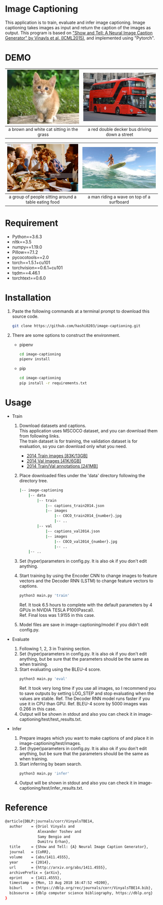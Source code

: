 # Image Captioning

This application is to train, evaluate and infer image captioning.
Image captioning takes images as input and return the caption of the images as output.
This program is based on ["Show and Tell: A Neural Image Caption Generator" by Vinayls et al. (ICML2015)](https://www.cv-foundation.org/openaccess/content_cvpr_2015/papers/Vinyals_Show_and_Tell_2015_CVPR_paper.pdf), and implemented using "Pytorch".

# DEMO

|<img src="https://github.com/hashi0203/image-captioning/blob/master/test/images/0.jpg?raw=true" alt="img0" width="400px"> |<img src="https://github.com/hashi0203/image-captioning/blob/master/test/images/1.jpg?raw=true" alt="img1" width="400px">                     |
|:-------------------------------:|:-----------------------------:|
|a brown and white cat sitting in the grass    |a red double decker bus driving down a street |

|<img src="https://github.com/hashi0203/image-captioning/blob/master/test/images/2.jpg?raw=true" alt="img2" width="400px"> |<img src="https://github.com/hashi0203/image-captioning/blob/master/test/images/3.jpg?raw=true" alt="img3" width="400px">                     |
|:-------------------------------:|:-----------------------------:|
|a group of people sitting around a table eating food            |a man riding a wave on top of a surfboard            |

# Requirement

 - Python==3.6.3
 - nltk==3.5
 - numpy==1.19.0
 - Pillow==7.1.2
 - pycocotools==2.0
 - torch==1.5.1+cu101
 - torchvision==0.6.1+cu101
 - tqdm==4.46.1
 - torchtext==0.6.0

# Installation

1. Paste the following commands at a terminal prompt to download this source code.

	```bash
	git clone https://github.com/hashi0203/image-captioning.git
	```
2. There are some options to construct the environment.
	 - pipenv
		```bash
		cd image-captioning
		pipenv install
		```
	 - pip
		```bash
		cd image-captioning
		pip install -r requirements.txt
		```

# Usage

 - Train
	 1. Download datasets and captions.  
		This application uses MSCOCO dataset, and you can download them from following links.  
		The train dataset is for training, the validation dataset is for evaluation, so you can download only what you need.
 
		- [2014 Train images [83K/13GB]](http://images.cocodataset.org/zips/train2014.zip)  
		- [2014 Val images [41K/6GB]](http://images.cocodataset.org/zips/val2014.zip)
		- [2014 Train/Val annotations [241MB]](http://images.cocodataset.org/annotations/annotations_trainval2014.zip)

	2. Place downloaded files under the 'data' directory following the directory tree.
		```bash
		|-- image-captioning
		    |-- data
			    |-- train
				    |-- captions_train2014.json
				    |-- images
					    |-- COCO_train2014_{number}.jpg
					    |-- ..
				|-- val
					|-- captions_val2014.json
				    |-- images
					    |-- COCO_val2014_{number}.jpg
					    |-- ..
		    |-- ..
		``` 

	 3. Set (hyper)parameters in config.py.
		It is also ok if you don't edit anything.

	4. Start training by using the Encoder CNN to change images to feature vectors and the Decoder RNN (LSTM) to change feature vectors to captions.
		```bash
		python3 main.py 'train'
		```
		Ref. It took 6.5 hours to complete with the default parameters by 4 GPUs in NVIDIA TESLA P100(Pascal).  
		Ref. Final loss was 1.9155 in this case.

	5. Model files are save in image-captioning/model if you didn't edit config.py.

- Evaluate
	1. Following 1, 2, 3 in Training section.
	2. Set (hyper)parameters in config.py.
		It is also ok if you don't edit anything, but be sure that the parameters should be the same as when training.
	3. Start evaluating using the BLEU-4 score.
		```bash
		python3 main.py 'eval'
		```
		Ref. It took very long time if you use all images, so I recommend you to save outputs by setting LOG_STEP and stop evaluating when the values are stable. 
		Ref. The Decoder RNN model runs faster if you use it in CPU than GPU.
		Ref. BLEU-4 score by 5000 images was 0.266 in this case.
	4. Output will be shown in stdout and also you can check it in image-captioning/test/test_results.txt.

- Infer
	1. Prepare images which you want to make captions of and place it in image-captioning/test/images.
	2. Set (hyper)parameters in config.py.
		It is also ok if you don't edit anything, but be sure that the parameters should be the same as when training.
	3. Start inferring by beam search.
		```bash
		python3 main.py 'infer'
		```
	4. Output will be shown in stdout and also you can check it in image-captioning/test/infer_results.txt.

# Reference
```bash
@article{DBLP:journals/corr/VinyalsTBE14,
  author    = {Oriol Vinyals and
               Alexander Toshev and
               Samy Bengio and
               Dumitru Erhan},
  title     = {Show and Tell: {A} Neural Image Caption Generator},
  journal   = {CoRR},
  volume    = {abs/1411.4555},
  year      = {2014},
  url       = {http://arxiv.org/abs/1411.4555},
  archivePrefix = {arXiv},
  eprint    = {1411.4555},
  timestamp = {Mon, 13 Aug 2018 16:47:52 +0200},
  biburl    = {https://dblp.org/rec/journals/corr/VinyalsTBE14.bib},
  bibsource = {dblp computer science bibliography, https://dblp.org}
}
```